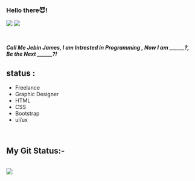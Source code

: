 ### Hello there😈!

<a href="https://t.me/https://t.me/"><img src="https://img.shields.io/badge/telegram-D14836?color=2CA5E0&style=for-the-badge&logo=telegram&logoColor=white"></a>
<a href="https://instagram.com/j_e_b__i_n__j_?igshid=YmMyMTA2M2Y="><img src="https://img.shields.io/badge/instagram-%23E4405F.svg?&style=for-the-badge&logo=instagram&logoColor=white"></a>

<br>

***Call Me Jebin James, I am Intrested in Programming , 
Now I am ______?, Be the Next ______?!***
<br>

## status :
- Freelance
- Graphic Designer
- HTML
- CSS
- Bootstrap
- ui/ux

<br>

## My Git Status:-

<br>

<img src="https://github-readme-stats.vercel.app/api?username=creativezpace&&show_icons=true&title_color=&icon_color=24ff00&text_color=00fff6&bg_color=151515">
